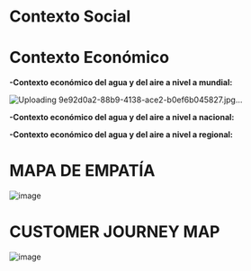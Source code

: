 # Contexto Social

# Contexto Económico

**-Contexto económico del agua y del aire a nivel a mundial:**

![Uploading 9e92d0a2-88b9-4138-ace2-b0ef6b045827.jpg…]()


**-Contexto económico del agua y del aire a nivel a nacional:**

**-Contexto económico del agua y del aire a nivel a regional:**

# MAPA DE EMPATÍA

![image](https://github.com/BrunoXIII-Gav/FDD_1/assets/128557506/3ed2e64c-e7b2-49df-b23f-55d0ad4b85c6)

# CUSTOMER JOURNEY MAP

![image](https://github.com/BrunoXIII-Gav/FDD_1/assets/128557506/073a3132-a116-4b5a-b198-944718fb3e66)
